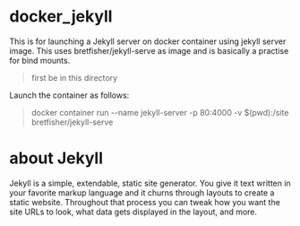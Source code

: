 # docker_jekyll
This is for launching a Jekyll server on docker container using jekyll server image.
This uses bretfisher/jekyll-serve as image and is basically a practise for bind mounts.
  > first be in this directory
  
  Launch the container as follows:
  
  > docker container run --name jekyll-server -p 80:4000 -v $(pwd):/site bretfisher/jekyll-serve


  
  
# about Jekyll
Jekyll is a simple, extendable, static site generator. You give it text written in your favorite markup language and it churns through layouts to create a static website. Throughout that process you can tweak how you want the site URLs to look, what data gets displayed in the layout, and more.
